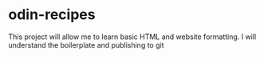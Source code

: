 # odin-recipes

This project will allow me to learn basic HTML and website formatting. I will understand the boilerplate and publishing to git